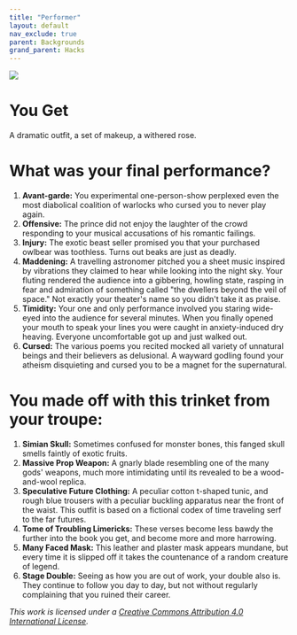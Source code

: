 ```yaml
---
title: "Performer"
layout: default
nav_exclude: true
parent: Backgrounds
grand_parent: Hacks
---
```


![](https://www.musikalessons.com/blog/wp-content/uploads/2016/06/flutes-middle-ages-268x300.jpg?x55391)

# You Get

A dramatic outfit, a set of makeup, a withered rose.

# What was your final performance?

1. **Avant-garde:** You experimental one-person-show perplexed even the most diabolical coalition of warlocks who cursed you to never play again.
2. **Offensive:** The prince did not enjoy the laughter of the crowd responding to your musical accusations of his romantic failings.
3. **Injury:** The exotic beast seller promised you that your purchased owlbear was toothless. Turns out beaks are just as deadly.
4. **Maddening:** A travelling astronomer pitched you a sheet music inspired by vibrations they claimed to hear while looking into the night sky. Your fluting rendered the audience into a gibbering, howling state, rasping in fear and admiration of something called "the dwellers beyond the veil of space." Not exactly your theater's name so you didn't take it as praise.
5. **Timidity:** Your one and only performance involved you staring wide-eyed into the audience for several minutes. When you finally opened your mouth to speak your lines you were caught in anxiety-induced dry heaving. Everyone uncomfortable got up and just walked out.
6. **Cursed:** The various poems you recited mocked all variety of unnatural beings and their believers as delusional. A wayward godling found your atheism disquieting and cursed you to be a magnet for the supernatural.

# You made off with this trinket from your troupe:

1. **Simian Skull:** Sometimes confused for monster bones, this fanged skull smells faintly of exotic fruits.
2. **Massive Prop Weapon:** A gnarly blade resembling one of the many gods' weapons, much more intimidating until its revealed to be a wood-and-wool replica.
3. **Speculative Future Clothing:** A peculiar cotton t-shaped tunic, and rough blue trousers with a peculiar buckling apparatus near the front of the waist. This outfit is based on a fictional codex of time traveling serf to the far futures.
4. **Tome of Troubling Limericks:** These verses become less bawdy the further into the book you get, and become more and more harrowing.
5. **Many Faced Mask:** This leather and plaster mask appears mundane, but every time it is slipped off it takes the countenance of a random creature of legend.
6. **Stage Double:** Seeing as how you are out of work, your double also is. They continue to follow you day to day, but not without regularly complaining that you ruined their career.

_This work is licensed under a [Creative Commons Attribution 4.0 International License](http://creativecommons.org/licenses/by/4.0/)._
